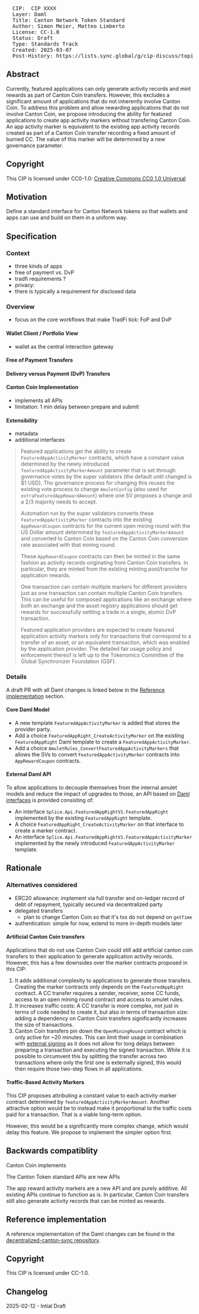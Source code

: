 <pre>
  CIP:  CIP XXXX
  Layer: Daml
  Title: Canton Network Token Standard
  Author: Simon Meier, Matteo Limberto
  License: CC-1.0
  Status: Draft
  Type: Standards Track
  Created: 2025-03-07
  Post-History: https://lists.sync.global/g/cip-discuss/topic/110627661#msg13
</pre>


## Abstract



Currently, featured applications can only generate activity records
and mint rewards as part of Canton Coin transfers. However, this
excludes a significant amount of applications that do not inherently involve Canton Coin.
To address this problem and allow rewarding applications that do not
involve Canton Coin, we propose introducing the ability for featured applications to create
app activity markers without transfering Canton Coin. An app activity
marker is equivalent to the existing app activity records created as
part of a Canton Coin transfer recording a fixed amount of burned CC. The value of this marker
will be determined by a new governance parameter.

## Copyright

This CIP is licensed under CC0-1.0: [Creative Commons CC0 1.0 Universal](https://creativecommons.org/publicdomain/zero/1.0/)

## Motivation

Define a standard interface for Canton Network tokens so that wallets and apps
can use and build on them in a uniform way.


## Specification

### Context

- three kinds of apps
- free of payment vs. DvP
- tradfi requirements ?
- privacy:
- there is typically a requirement for disclosed data


### Overview

- focus on the core workflows that make TradFi tick: FoP and DvP

#### Wallet Client / Portfolio View

- wallet as the central interaction gateway

#### Free of Payment Transfers


#### Delivery versus Payment (DvP) Transfers


#### Canton Coin Implementation

- implements all APIs
- limitation: 1 min delay between prepare and submit


#### Extensibility

- metadata
- additional interfaces




> Featured applications get the ability to create
> `FeaturedAppActivityMarker` contracts, which have a constant value
> determined by the newly introduced `featuredAppActivityMarkerAmount` parameter
> that is set through governance votes by the super validators (the
> default until changed is $1 USD). Tho governance process for changing
> this reuses the existing vote process to change `AmuletConfig` (also
> used for `extraFeaturedAppRewardAmount`) where one SV proposes a
> change and a 2/3 majority needs to accept.
>
> Automation run by the super validators converts these
> `FeaturedAppActivityMarker` contracts into the existing
> `AppRewardCoupon` contracts for the current open mining round with the
> US Dollar amount determined by `featuredAppActivityMarkerAmount` and converted
> to Canton Coin based on the Canton Coin conversion rate associated
> with that mining round.
>
> These `AppRewardCoupon` contracts can then be minted in the same
> fashion as activity records originating from Canton Coin transfers. In
> particular, they are minted from the existing minting pool/tranche for
> application rewards.
>
> One transaction can contain multiple markers for different providers
> just as one transaction can contain multiple Canton Coin
> transfers. This can be useful for composed applications like an
> exchange where both an exchange and the asset registry applications should get rewards
> for successfully settling a trade in a single, atomic DvP transaction.
>
> Featured application providers are expected to create featured
> application activity markers only for transactions that correspond to a
> transfer of an asset, or an equivalent transaction, which was
> enabled by the application provider. The
> detailed fair usage policy and enforcement thereof is left up to the
> Tokenomics Committee of the Global Synchronizer Foundation (GSF).
>
### Details

A draft PR with all Daml changes is linked below in the [Reference implementation](#reference-implementation) section.

#### Core Daml Model

- A new template `FeaturedAppActivityMarker` is added that stores the provider party.
- Add a choice `FeaturedAppRight_CreateActivityMarker` on the existing `FeaturedAppRight` Daml template to create a `FeaturedAppActivityMarker`.
- Add a choice `AmuletRules_ConvertFeaturedAppActivityMarkers` that
  allows the SVs to convert `FeaturedAppActivityMarker` contracts into
  `AppRewardCoupon` contracts.

#### External Daml API

To allow applications to decouple themselves from the internal amulet models and reduce the impact of upgrades to those, an API based on [Daml interfaces](https://docs.daml.com/daml/reference/interfaces.html) is provided consisting of:

- An interface `Splice.Api.FeaturedAppRightV1.FeaturedAppRight` implemented by the existing `FeaturedAppRight` template.
- A choice `FeaturedAppRight_CreateActivityMarker` on that interface to create a marker contract.
- An interface `Splice.Api.FeaturedAppRightV1.FeaturedAppActivityMarker` implemented by the newly introduced `FeaturedAppActivityMarker` template.

## Rationale

### Alternatives considered

- ERC20 allowance: implement via full transfer and on-ledger record of debt of repayment, typically secured via decentralized party
- delegated transfers
  - plan to change Canton Coin so that it's txs do not depend on `getTime`
- authentication: simple for now, extend to more in-depth models later

#### Artificial Canton Coin transfers

Applications that do not use Canton Coin could still add artificial
canton coin transfers to their application to generate application
activity records. However, this has a few downsides over the marker
contracts proposed in this CIP:

1. It adds additional complexity to applications to generate those
   transfers. Creating the marker contracts only depends on the
   `FeaturedAppRight` contract. A CC transfer requires a sender,
   receiver, some CC funds, access to an open mining round contract
   and access to amulet rules.
2. It increases traffic costs: A CC transfer is more complex, not just
   in terms of code needed to create it, but also in terms of
   transaction size: adding a dependency on Canton Coin transfers significantly increases the size of transactions.
3. Canton Coin transfers pin down the `OpenMiningRound` contract which
   is only active for ~20 minutes. This can limit their usage in
   combination with
   [external signing](https://github.com/digital-asset/canton/blob/main/community/ledger-api/src/main/protobuf/com/daml/ledger/api/v2/interactive/README.md)
   as it does not allow for long delays between preparing a
   transaction and executing the signed transaction. While it is possible to circumvent this by splitting the transfer across two transactions where only the first one is externally signed, this would then require those two-step flows in all applications.

#### Traffic-Based Activity Markers

This CIP proposes attributing a constant value to each activity marker
contract determined by `featuredAppActivityMarkerAmount`. Another
attractive option would be to instead make it proportional to the
traffic costs paid for a transaction. That is a viable long-term option.

However, this would be a significantly more complex change, which would delay this feature. We propose to implement the simpler option first.

## Backwards compatiblity

Canton Coin implements

The Canton Token standard APIs are new APIs


The app reward activity markers are a new API and are purely
additive. All existing APIs continue to function as is. In particular,
Canton Coin transfers still also generate activity records that can be
minted as rewards.

## Reference implementation

A reference implementation of the Daml changes can be found in the [decentralized-canton-sync repository](https://github.com/digital-asset/decentralized-canton-sync/tree/cocreature/featured-app-activitymarkers).

## Copyright

This CIP is licensed under CC-1.0.

## Changelog

2025-02-12 - Intial Draft
